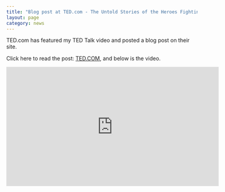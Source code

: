 ```yaml
---
title: "Blog post at TED.com - The Untold Stories of the Heroes Fighting Fundamentalism"
layout: page
category: news
---
```

TED.com has featured my TED Talk video and posted a blog post on their site. 

Click here to read the post: [TED.COM](http://ideas.ted.com/2014/07/10/the-untold-stories-of-the-heroes-fighting-fundamentalism/), and below is the video.


<iframe src="http://embed.ted.com/talks/karima_bennoune_the_side_of_terrorism_that_doesn_t_make_headlines.html" width="560" height="315" frameborder="0" scrolling="no" webkitAllowFullScreen mozallowfullscreen allowFullScreen></iframe>
